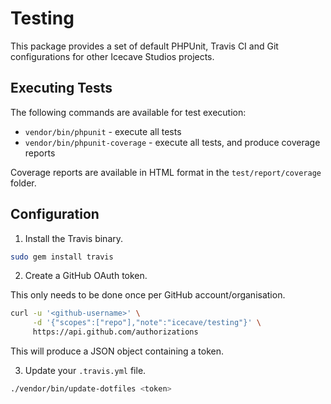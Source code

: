 # Testing

This package provides a set of default PHPUnit, Travis CI and Git configurations for other Icecave Studios projects.

## Executing Tests

The following commands are available for test execution:

* ```vendor/bin/phpunit``` - execute all tests
* ```vendor/bin/phpunit-coverage``` - execute all tests, and produce coverage reports

Coverage reports are available in HTML format in the ```test/report/coverage``` folder.

## Configuration

1. Install the Travis binary.

```sh
sudo gem install travis
```

2. Create a GitHub OAuth token.

This only needs to be done once per GitHub account/organisation.

```sh
curl -u '<github-username>' \
     -d '{"scopes":["repo"],"note":"icecave/testing"}' \
     https://api.github.com/authorizations
```

This will produce a JSON object containing a token.

3. Update your ```.travis.yml``` file.

```sh
./vendor/bin/update-dotfiles <token>
```
